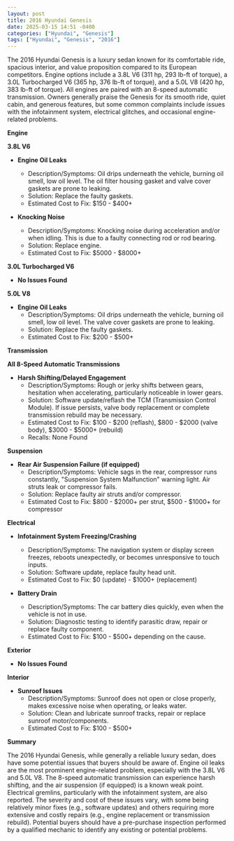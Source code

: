 ```yaml
---
layout: post
title: 2016 Hyundai Genesis
date: 2025-03-15 14:51 -0400
categories: ["Hyundai", "Genesis"]
tags: ["Hyundai", "Genesis", "2016"]
---
```

The 2016 Hyundai Genesis is a luxury sedan known for its comfortable ride, spacious interior, and value proposition compared to its European competitors. Engine options include a 3.8L V6 (311 hp, 293 lb-ft of torque), a 3.0L Turbocharged V6 (365 hp, 376 lb-ft of torque), and a 5.0L V8 (420 hp, 383 lb-ft of torque). All engines are paired with an 8-speed automatic transmission. Owners generally praise the Genesis for its smooth ride, quiet cabin, and generous features, but some common complaints include issues with the infotainment system, electrical glitches, and occasional engine-related problems.

**Engine**

**3.8L V6**

*   **Engine Oil Leaks**
    *   Description/Symptoms: Oil drips underneath the vehicle, burning oil smell, low oil level. The oil filter housing gasket and valve cover gaskets are prone to leaking.
    *   Solution: Replace the faulty gaskets.
    *   Estimated Cost to Fix: $150 - $400+

*   **Knocking Noise**
    *   Description/Symptoms: Knocking noise during acceleration and/or when idling. This is due to a faulty connecting rod or rod bearing.
    *   Solution: Replace engine.
    *   Estimated Cost to Fix: $5000 - $8000+

**3.0L Turbocharged V6**

*   **No Issues Found**

**5.0L V8**

*   **Engine Oil Leaks**
    *   Description/Symptoms: Oil drips underneath the vehicle, burning oil smell, low oil level. The valve cover gaskets are prone to leaking.
    *   Solution: Replace the faulty gaskets.
    *   Estimated Cost to Fix: $200 - $500+

**Transmission**

**All 8-Speed Automatic Transmissions**

*   **Harsh Shifting/Delayed Engagement**
    *   Description/Symptoms: Rough or jerky shifts between gears, hesitation when accelerating, particularly noticeable in lower gears.
    *   Solution: Software update/reflash the TCM (Transmission Control Module). If issue persists, valve body replacement or complete transmission rebuild may be necessary.
    *   Estimated Cost to Fix: $100 - $200 (reflash), $800 - $2000 (valve body), $3000 - $5000+ (rebuild)
    *   Recalls: None Found

**Suspension**

*   **Rear Air Suspension Failure (if equipped)**
    *   Description/Symptoms: Vehicle sags in the rear, compressor runs constantly, "Suspension System Malfunction" warning light. Air struts leak or compressor fails.
    *   Solution: Replace faulty air struts and/or compressor.
    *   Estimated Cost to Fix: $800 - $2000+ per strut, $500 - $1000+ for compressor

**Electrical**

*   **Infotainment System Freezing/Crashing**
    *   Description/Symptoms: The navigation system or display screen freezes, reboots unexpectedly, or becomes unresponsive to touch inputs.
    *   Solution: Software update, replace faulty head unit.
    *   Estimated Cost to Fix: $0 (update) - $1000+ (replacement)

*   **Battery Drain**
    *   Description/Symptoms: The car battery dies quickly, even when the vehicle is not in use.
    *   Solution: Diagnostic testing to identify parasitic draw, repair or replace faulty component.
    *   Estimated Cost to Fix: $100 - $500+ depending on the cause.

**Exterior**

*   **No Issues Found**

**Interior**

*   **Sunroof Issues**
    *   Description/Symptoms: Sunroof does not open or close properly, makes excessive noise when operating, or leaks water.
    *   Solution: Clean and lubricate sunroof tracks, repair or replace sunroof motor/components.
    *   Estimated Cost to Fix: $100 - $500+

**Summary**

The 2016 Hyundai Genesis, while generally a reliable luxury sedan, does have some potential issues that buyers should be aware of. Engine oil leaks are the most prominent engine-related problem, especially with the 3.8L V6 and 5.0L V8. The 8-speed automatic transmission can experience harsh shifting, and the air suspension (if equipped) is a known weak point. Electrical gremlins, particularly with the infotainment system, are also reported. The severity and cost of these issues vary, with some being relatively minor fixes (e.g., software updates) and others requiring more extensive and costly repairs (e.g., engine replacement or transmission rebuild). Potential buyers should have a pre-purchase inspection performed by a qualified mechanic to identify any existing or potential problems.


